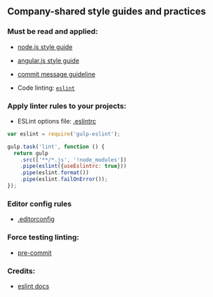 ## Company-shared style guides and practices

### Must be read and applied: 
- [node.js style guide](nodejs/node-style-guide.md)
- [angular.js style guide](angularjs/README.md)
- [commit message guideline](contribution/contribution-guidelines.md)

- Code linting: [`eslint`](https://github.com/eslint/eslint)


### Apply linter rules to your projects:
* ESLint options file: [.eslintrc](.eslintrc)
```js
var eslint = require('gulp-eslint');

gulp.task('lint', function () {
  return gulp
    .src(['**/*.js', '!node_modules'])
    .pipe(eslint({useEslintrc: true}))
    .pipe(eslint.format())
    .pipe(eslint.failOnError());
});
```

### Editor config rules
* [.editorconfig](https://github.com/valor-software/valor-style-guides/blob/master/.editorconfig)

### Force testing linting:
* [pre-commit](https://www.npmjs.com/package/pre-commit)

### Credits: 
* [eslint docs](http://eslint.org/docs/developer-guide/contributing.html)
